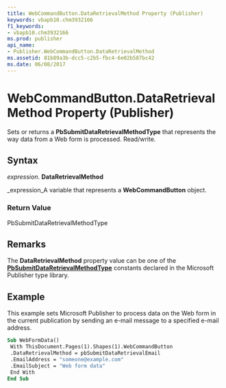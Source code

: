 ```yaml
---
title: WebCommandButton.DataRetrievalMethod Property (Publisher)
keywords: vbapb10.chm3932166
f1_keywords:
- vbapb10.chm3932166
ms.prod: publisher
api_name:
- Publisher.WebCommandButton.DataRetrievalMethod
ms.assetid: 81b89a3b-dcc5-c2b5-fbc4-6e02b587bc42
ms.date: 06/08/2017
---
```



# WebCommandButton.DataRetrievalMethod Property (Publisher)

Sets or returns a **PbSubmitDataRetrievalMethodType** that represents the way data from a Web form is processed. Read/write.


## Syntax

 _expression_. **DataRetrievalMethod**

 _expression_A variable that represents a **WebCommandButton** object.


### Return Value

PbSubmitDataRetrievalMethodType


## Remarks

The **DataRetrievalMethod** property value can be one of the **[PbSubmitDataRetrievalMethodType](pbsubmitdataretrievalmethodtype-enumeration-publisher.md)** constants declared in the Microsoft Publisher type library.


## Example

This example sets Microsoft Publisher to process data on the Web form in the current publication by sending an e-mail message to a specified e-mail address.


```vb
Sub WebFormData() 
 With ThisDocument.Pages(1).Shapes(1).WebCommandButton 
 .DataRetrievalMethod = pbSubmitDataRetrievalEmail 
 .EmailAddress = "someone@example.com" 
 .EmailSubject = "Web form data" 
 End With 
End Sub
```


